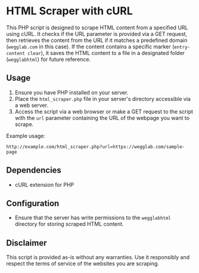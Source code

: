 # HTML Scraper with cURL

This PHP script is designed to scrape HTML content from a specified URL using cURL. It checks if the URL parameter is provided via a GET request, then retrieves the content from the URL if it matches a predefined domain (`wegglab.com` in this case). If the content contains a specific marker (`entry-content clear`), it saves the HTML content to a file in a designated folder (`wegglabhtml`) for future reference.

## Usage

1. Ensure you have PHP installed on your server.
2. Place the `html_scraper.php` file in your server's directory accessible via a web server.
3. Access the script via a web browser or make a GET request to the script with the `url` parameter containing the URL of the webpage you want to scrape.

Example usage:

```
http://example.com/html_scraper.php?url=https://wegglab.com/sample-page
```

## Dependencies

- cURL extension for PHP

## Configuration

- Ensure that the server has write permissions to the `wegglabhtml` directory for storing scraped HTML content.

## Disclaimer

This script is provided as-is without any warranties. Use it responsibly and respect the terms of service of the websites you are scraping.
